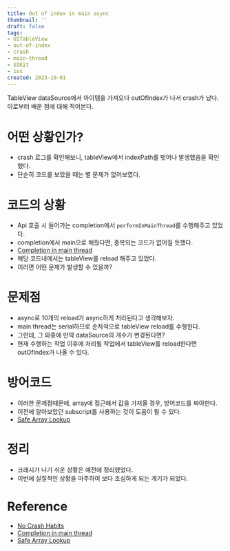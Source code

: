 ```yaml
---
title: Out of index in main async
thumbnail: ''
draft: false
tags:
- UITableView
- out-of-index
- crash
- main-thread
- UIKit
- ios
created: 2023-10-01
---
```


TableView dataSource에서 아이템을 가져오다 outOfIndex가 나서 crash가 났다. 이로부터 배운 점에 대해 적어본다.

# 어떤 상황인가?

* crash 로그를 확인해보니, tableView에서 indexPath를 벗어나 발생했음을 확인했다.
* 단순히 코드를 보았을 때는 별 문제가 없어보였다.

# 코드의 상황

* Api 호출 시 들어가는 completion에서 `performInMainThread`를 수행해주고 있었다.
* completion에서 main으로 해줬다면, 중복되는 코드가 없어질 듯했다. 
* [Completion in main thread](Completion%20in%20main%20thread.md)
* 해당 코드내에서는 tableView를 reload 해주고 있었다.
* 이러면 어떤 문제가 발생할 수 있을까?

# 문제점

* async로 10개의 reload가 async하게 처리된다고 생각해보자.
* main thread는 serial하므로 순차적으로 tableView reload를 수행한다.
* 그런데, 그 와중에 만약 dataSource의 개수가 변경된다면?
* 현재 수행하는 작업 이후에 처리될 작업에서 tableView를 reload한다면 outOfIndex가 나올 수 있다.

# 방어코드

* 이러한 문제점때문에, array에 접근해서 값을 가져올 경우, 방어코드를 짜야한다.
* 이전에 알아보았던 subscript를 사용하는 것이 도움이 될 수 있다.
* [Safe Array Lookup](Safe%20Array%20Lookup.md)

# 정리

* 크래시가 나기 쉬운 상황은 예전에 정리했었다.
* 이번에 실질적인 상황을 마주하여 보다 조심하게 되는 계기가 되었다.

# Reference

* [No Crash Habits](https://velog.io/@wansook0316/Swift%EC%97%90%EC%84%9C-%ED%81%AC%EB%9E%98%EC%8B%9C%EB%A5%BC-%EC%A4%84%EC%9D%B4%EB%8A%94-4%EA%B0%80%EC%A7%80-%EB%B0%A9%EB%B2%95)
* [Completion in main thread](Completion%20in%20main%20thread.md)
* [Safe Array Lookup](Safe%20Array%20Lookup.md)
